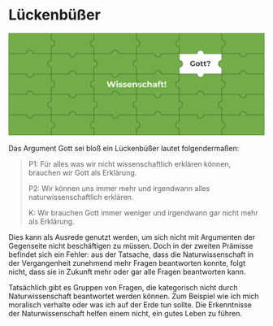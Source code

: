 # Lückenbüßer
[//]: # (E8 - nicht zufriedenstellend)
[//]: # (bedarf Überarbeitung)

![Lückenbüßer](img/lueckenbuesser.jpg)

Das Argument Gott sei bloß ein Lückenbüßer lautet folgendermaßen:

> P1: Für alles was wir nicht wissenschaftlich erklären können, brauchen wir Gott als Erklärung.
>
> P2: Wir können uns immer mehr und irgendwann alles naturwissenschaftlich erklären.
>
> K: Wir brauchen Gott immer weniger und irgendwann gar nicht mehr als Erklärung.

Dies kann als Ausrede genutzt werden, um sich nicht mit Argumenten der Gegenseite nicht beschäftigen zu müssen. Doch in der zweiten Prämisse befindet sich ein Fehler: aus der Tatsache, dass die Naturwissenschaft in der Vergangenheit zunehmend mehr Fragen beantworten konnte, folgt nicht, dass sie in Zukunft mehr oder gar alle Fragen beantworten kann.

Tatsächlich gibt es Gruppen von Fragen, die kategorisch nicht durch Naturwissenschaft beantwortet werden können. Zum Beispiel wie ich mich moralisch verhalte oder was ich auf der Erde tun sollte. Die Erkenntnisse der Naturwissenschaft helfen einem nicht, ein gutes Leben zu führen.